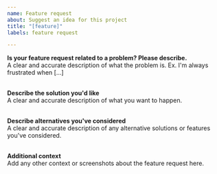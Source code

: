 ```yaml
---
name: Feature request
about: Suggest an idea for this project
title: "[feature]"
labels: feature request

---
```


**Is your feature request related to a problem? Please describe.**\
A clear and accurate description of what the problem is. Ex. I'm always frustrated when [...]

\
**Describe the solution you'd like**\
A clear and accurate description of what you want to happen.

\
**Describe alternatives you've considered**\
A clear and accurate description of any alternative solutions or features you've considered.

\
**Additional context**\
Add any other context or screenshots about the feature request here.
